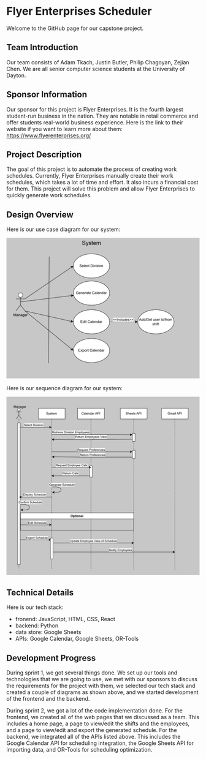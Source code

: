 # Flyer Enterprises Scheduler
Welcome to the GitHub page for our capstone project.

## Team Introduction
Our team consists of Adam Tkach, Justin Butler, Philip Chagoyan, Zejian Chen. We are all senior computer science students
at the University of Dayton.

## Sponsor Information
Our sponsor for this project is Flyer Enterprises. It is the fourth largest student-run business in the nation. They are
notable in retail commerce and offer students real-world business experience. Here is the link to their website if you
want to learn more about them: https://www.flyerenterprises.org/

## Project Description
The goal of this project is to automate the process of creating work schedules. Currently, Flyer Enterprises manually
create their work schedules, which takes a lot of time and effort. It also incurs a financial cost for them. This project
will solve this problem and allow Flyer Enterprises to quickly generate work schedules.

## Design Overview
Here is our use case diagram for our system:

![alt text](/images/use-case-diagram.png)

Here is our sequence diagram for our system:

![alt text](/images/sequence-diagram.png)

## Technical Details
Here is our tech stack:
- fronend: JavaScript, HTML, CSS, React
- backend: Python
- data store: Google Sheets
- APIs: Google Calendar, Google Sheets, OR-Tools

## Development Progress
During sprint 1, we got several things done. We set up our tools and technologies that we are going to use, we met with our sponsors to discuss the requirements for the project with them, we selected our tech stack and created a couple of diagrams as shown above, and we started development of the frontend and the backend.

During sprint 2, we got a lot of the code implementation done. For the frontend, we created all of the web pages that we discussed as a team. This includes a home page, a page to view/edit the shifts and the employees, and a page to view/edit and export the generated schedule. For the backend, we integrated all of the APIs listed above. This includes the Google Calendar API for scheduling integration, the Google Sheets API for importing data, and OR-Tools for scheduling optimization.
